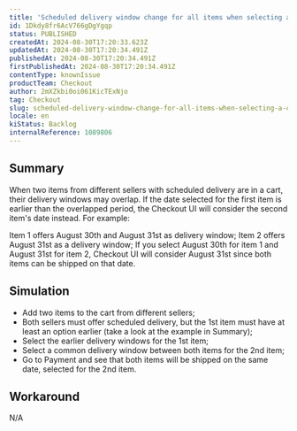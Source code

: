 ```yaml
---
title: 'Scheduled delivery window change for all items when selecting a common one in the cart with multiple sellers'
id: 1Dkdy8fr6AcV766gDgYgqp
status: PUBLISHED
createdAt: 2024-08-30T17:20:33.623Z
updatedAt: 2024-08-30T17:20:34.491Z
publishedAt: 2024-08-30T17:20:34.491Z
firstPublishedAt: 2024-08-30T17:20:34.491Z
contentType: knownIssue
productTeam: Checkout
author: 2mXZkbi0oi061KicTExNjo
tag: Checkout
slug: scheduled-delivery-window-change-for-all-items-when-selecting-a-common-one-in-the-cart-with-multiple-sellers
locale: en
kiStatus: Backlog
internalReference: 1089806
---
```


## Summary


When two items from different sellers with scheduled delivery are in a cart, their delivery windows may overlap. If the date selected for the first item is earlier than the overlapped period, the Checkout UI will consider the second item's date instead. For example:

Item 1 offers August 30th and August 31st as delivery window;
Item 2 offers August 31st as a delivery window;
If you select August 30th for item 1 and August 31st for item 2, Checkout UI will consider August 31st since both items can be shipped on that date.


##

## Simulation



- Add two items to the cart from different sellers;
- Both sellers must offer scheduled delivery, but the 1st item must have at least an option earlier (take a look at the example in Summary);
- Select the earlier delivery windows for the 1st item;
- Select a common delivery window between both items for the 2nd item;
- Go to Payment and see that both items will be shipped on the same date, selected for the 2nd item.


##

## Workaround


N/A




